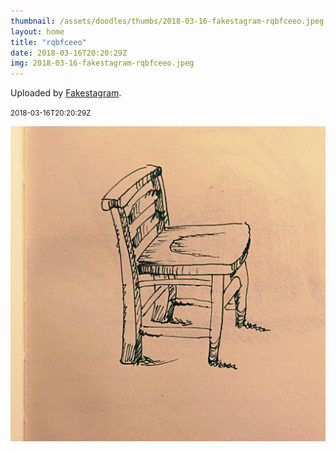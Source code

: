 ```yaml
---
thumbnail: /assets/doodles/thumbs/2018-03-16-fakestagram-rqbfceeo.jpeg
layout: home
title: "rqbfceeo"
date: 2018-03-16T20:20:29Z
img: 2018-03-16-fakestagram-rqbfceeo.jpeg
---
```


Uploaded by [Fakestagram](https://github.com/opyate/fakestagram).

<small>2018-03-16T20:20:29Z</small>

![Uploaded by Fakestagram](/assets/doodles/original/2018-03-16-fakestagram-rqbfceeo.jpeg)
